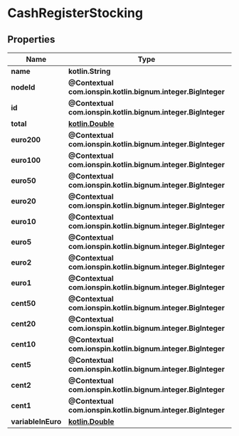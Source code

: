 
# CashRegisterStocking

## Properties
Name | Type | Description | Notes
------------ | ------------- | ------------- | -------------
**name** | **kotlin.String** |  | 
**nodeId** | **@Contextual com.ionspin.kotlin.bignum.integer.BigInteger** |  | 
**id** | **@Contextual com.ionspin.kotlin.bignum.integer.BigInteger** |  | 
**total** | [**kotlin.Double**](kotlin.Double.md) |  | 
**euro200** | **@Contextual com.ionspin.kotlin.bignum.integer.BigInteger** |  |  [optional]
**euro100** | **@Contextual com.ionspin.kotlin.bignum.integer.BigInteger** |  |  [optional]
**euro50** | **@Contextual com.ionspin.kotlin.bignum.integer.BigInteger** |  |  [optional]
**euro20** | **@Contextual com.ionspin.kotlin.bignum.integer.BigInteger** |  |  [optional]
**euro10** | **@Contextual com.ionspin.kotlin.bignum.integer.BigInteger** |  |  [optional]
**euro5** | **@Contextual com.ionspin.kotlin.bignum.integer.BigInteger** |  |  [optional]
**euro2** | **@Contextual com.ionspin.kotlin.bignum.integer.BigInteger** |  |  [optional]
**euro1** | **@Contextual com.ionspin.kotlin.bignum.integer.BigInteger** |  |  [optional]
**cent50** | **@Contextual com.ionspin.kotlin.bignum.integer.BigInteger** |  |  [optional]
**cent20** | **@Contextual com.ionspin.kotlin.bignum.integer.BigInteger** |  |  [optional]
**cent10** | **@Contextual com.ionspin.kotlin.bignum.integer.BigInteger** |  |  [optional]
**cent5** | **@Contextual com.ionspin.kotlin.bignum.integer.BigInteger** |  |  [optional]
**cent2** | **@Contextual com.ionspin.kotlin.bignum.integer.BigInteger** |  |  [optional]
**cent1** | **@Contextual com.ionspin.kotlin.bignum.integer.BigInteger** |  |  [optional]
**variableInEuro** | [**kotlin.Double**](kotlin.Double.md) |  |  [optional]



